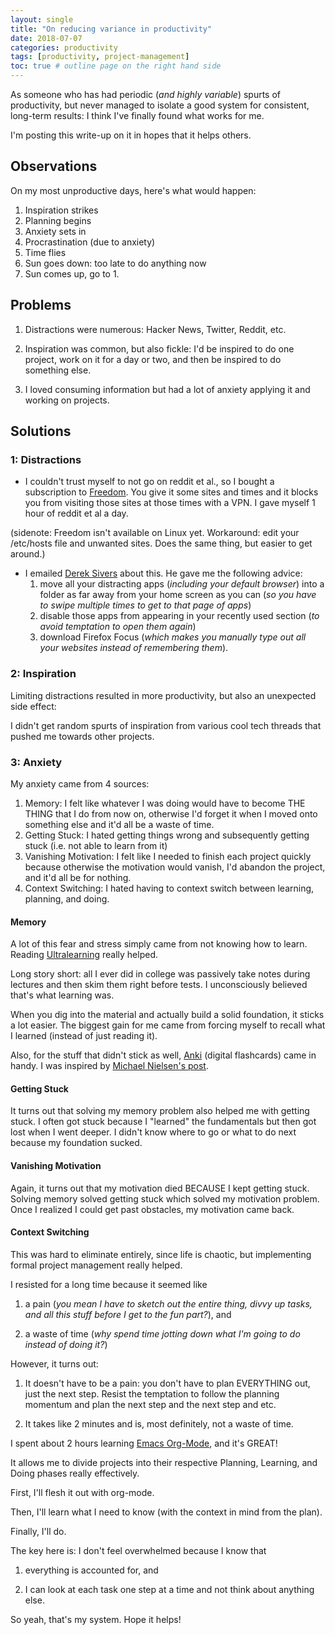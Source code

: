 ```yaml
---
layout: single
title: "On reducing variance in productivity"
date: 2018-07-07
categories: productivity
tags: [productivity, project-management]
toc: true # outline page on the right hand side
---
```


As someone who has had periodic (*and highly variable*) spurts of productivity, but never managed to isolate a good system for consistent, long-term results: I think I've finally found what works for me.

I'm posting this write-up on it in hopes that it helps others. 

## Observations

On my most unproductive days, here's what would happen:

1. Inspiration strikes
2. Planning begins
3. Anxiety sets in
4. Procrastination (due to anxiety)
5. Time flies
6. Sun goes down: too late to do anything now
7. Sun comes up, go to 1. 

## Problems

1. Distractions were numerous: Hacker News, Twitter, Reddit, etc.

2. Inspiration was common, but also fickle: I'd be inspired to do one project, work on it for a day or two, and then be inspired to do something else.

3. I loved consuming information but had a lot of anxiety applying it and working on projects.

## Solutions

### 1: Distractions

- I couldn't trust myself to not go on reddit et al., so I bought a subscription to [Freedom](https://freedom.to/). You give it some sites and times and it blocks you from visiting those sites at those times with a VPN. I gave myself 1 hour of reddit et al a day.

(sidenote: Freedom isn't available on Linux yet. Workaround: edit your /etc/hosts file and unwanted sites. Does the same thing, but easier to get around.)

- I emailed [Derek Sivers](https://sivers.org/) about this. He gave me the following advice:
    1. move all your distracting apps (*including your default browser*) into a folder as far away from your home screen as you can (*so you have to swipe multiple times to get to that page of apps*)
    2. disable those apps from appearing in your recently used section (*to avoid temptation to open them again*)
    3. download Firefox Focus (*which makes you manually type out all your websites instead of remembering them*).

### 2: Inspiration

Limiting distractions resulted in more productivity, but also an unexpected side effect:

I didn't get random spurts of inspiration from various cool tech threads that pushed me towards other projects.

### 3: Anxiety

My anxiety came from 4 sources:

1. Memory: I felt like whatever I was doing would have to become THE THING that I do from now on, otherwise I'd forget it when I moved onto something else and it'd all be a waste of time.
2. Getting Stuck: I hated getting things wrong and subsequently getting stuck (i.e. not able to learn from it)
3. Vanishing Motivation: I felt like I needed to finish each project quickly because otherwise the motivation would vanish, I'd abandon the project, and it'd all be for nothing.
4. Context Switching: I hated having to context switch between learning, planning, and doing.

#### Memory

A lot of this fear and stress simply came from not knowing how to learn. Reading [Ultralearning](https://www.scotthyoung.com/blog/ultralearning/) really helped.

Long story short: all I ever did in college was passively take notes during lectures and then skim them right before tests. I unconsciously believed that's what learning was.

When you dig into the material and actually build a solid foundation, it sticks a lot easier. The biggest gain for me came from forcing myself to recall what I learned (instead of just reading it).

Also, for the stuff that didn't stick as well, [Anki](https://apps.ankiweb.net/) (digital flashcards) came in handy. I was inspired by [Michael Nielsen's post](http://augmentingcognition.com/ltm.html).

#### Getting Stuck

It turns out that solving my memory problem also helped me with getting stuck. I often got stuck because I "learned" the fundamentals but then got lost when I went deeper. I didn't know where to go or what to do next because my foundation sucked.

#### Vanishing Motivation

Again, it turns out that my motivation died BECAUSE I kept getting stuck. Solving memory solved getting stuck which solved my motivation problem. Once I realized I could get past obstacles, my motivation came back.

#### Context Switching

This was hard to eliminate entirely, since life is chaotic, but implementing formal project management really helped.

I resisted for a long time because it seemed like

1. a pain (*you mean I have to sketch out the entire thing, divvy up tasks, and all this stuff before I get to the fun part?*), and

2. a waste of time (*why spend time jotting down what I'm going to do instead of doing it?*)

However, it turns out:

1. It doesn't have to be a pain: you don't have to plan EVERYTHING out, just the next step. Resist the temptation to follow the planning momentum and plan the next step and the next step and etc.

2. It takes like 2 minutes and is, most definitely, not a waste of time.

I spent about 2 hours learning [Emacs Org-Mode](https://www.youtube.com/watch?v=sQS06Qjnkcc&list=PLVtKhBrRV_ZkPnBtt_TD1Cs9PJlU0IIdE&index=1), and it's GREAT!

It allows me to divide projects into their respective Planning, Learning, and Doing phases really effectively.

First, I'll flesh it out with org-mode.

Then, I'll learn what I need to know (with the context in mind from the plan).

Finally, I'll do.

The key here is: I don't feel overwhelmed because I know that

1. everything is accounted for, and

2. I can look at each task one step at a time and not think about anything else.

So yeah, that's my system. Hope it helps!
